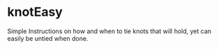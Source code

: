 # knotEasy
Simple Instructions on how and when to tie knots that will hold, yet can easily be untied when done.
